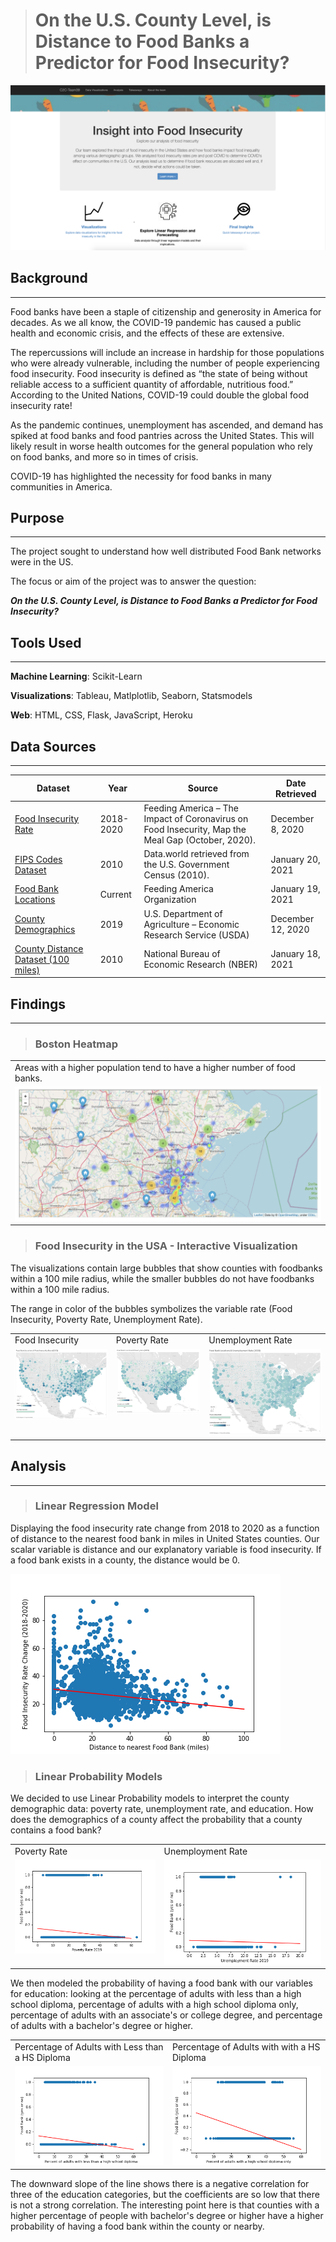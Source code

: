 > # **On the U.S. County Level, is Distance to Food Banks a Predictor for Food Insecurity?**

![Food Insecurity](Images/C2C_Food_Insecurity.png)

## Background
___

Food banks have been a staple of citizenship and generosity in America for decades. As we all know, the COVID-19 pandemic has caused a public health and economic crisis, and the effects of these are extensive.

The repercussions will include an increase in hardship for those populations who were already vulnerable, including the number of people experiencing food insecurity. Food insecurity is defined as “the state of being without reliable access to a sufficient quantity of affordable, nutritious food.” According to the United Nations, COVID-19 could ​double the global food insecurity rate!

As the pandemic continues, unemployment has ascended, and demand has spiked at food banks and food pantries across the United States. This will likely result in worse health outcomes for the general population who rely on food banks, and more so in times of crisis.

COVID-19 has highlighted the necessity for food banks in many communities in America. 

## Purpose
___

The project sought to understand how well distributed Food Bank networks were in the US. 
​

The focus or aim of the project was to answer the question:

***On the U.S. County Level, is Distance to Food Banks a Predictor for Food Insecurity?***

## Tools Used
---
**Machine Learning**:  Scikit-Learn

**Visualizations**:  Tableau, Matlplotlib, Seaborn, Statsmodels

**Web**:  HTML, CSS, Flask, JavaScript, Heroku

## Data Sources
---

| Dataset          | Year          | Source        | Date Retrieved | 
| ------------- | ------------- | ------------- | -------------  | 
| [Food Insecurity Rate](https://www.feedingamerica.org/research/coronavirus-hunger-research)  | 2018-2020  | Feeding America – ​The Impact of Coronavirus on Food Insecurity​, Map the Meal Gap (October, 2020). |December 8, 2020  | 
| [FIPS Codes Dataset](https://www2.census.gov/geo/docs/reference/codes/files/national_county.txt)  | 2010  | Data.world retrieved from the U.S. Government Census (2010). | January 20, 2021 | 
| [Food Bank Locations](https://www.feedingamerica.org/find-your-local-foodbank) | Current  | Feeding America Organization | January 19, 2021 | 
| [County Demographics](https://www.ers.usda.gov/data-products/county-level-data-sets/download-data/)  | 2019  | U.S. Department of Agriculture – Economic Research Service (USDA)  | December 12, 2020 | 
| [County Distance Dataset (100 miles)](https://www.nber.org/research/data/county-distance-database) | 2010  | National Bureau of Economic Research (NBER)  | January 18, 2021 | 

## Findings
___

> ### Boston Heatmap

<table>
  <tr>
    <td>Areas with a higher population tend to have a higher number of food banks.</td>
  </tr>
  <tr>
    <td valign="top"><img src="Images/Boston_heatmap.png"></td>
  </tr>
 </table>

 > ### Food Insecurity in the USA - Interactive Visualization

The visualizations contain large bubbles that show counties with foodbanks within a 100 mile radius, while the smaller bubbles do not have foodbanks within a 100 mile radius. 

The range in color of the bubbles symbolizes the variable rate (Food Insecurity, Poverty Rate, Unemployment Rate).

<table>
  <tr>
    <td>Food Insecurity</td>
    <td>Poverty Rate</td>
    <td>Unemployment Rate</td>
  </tr>
  <tr>
    <td valign="top"><img src="Images/FoodBank_Food_Insecurity.png"></td>
    <td valign="top"><img src="Images/Poverty_Rate.png"></td>
    <td valign="top"><img src="Images/Unemployment_Rate.png"></td>
  </tr>
 </table>

 ## Analysis
___

 > ### Linear Regression Model 

Displaying the food insecurity rate change from 2018 to 2020 as a function of distance to the nearest food bank in miles in United States counties. Our scalar variable is distance and our explanatory variable is food insecurity. If a food bank exists in a county, the distance would be 0.

![Linear Regression Model](Images/linear_regression.png)

 > ### Linear Probability Models

We decided to use Linear Probability models to interpret the county demographic data: poverty rate, unemployment rate, and education. How does the demographics of a county affect the probability that a county contains a food bank?

<table>
  <tr>
    <td>Poverty Rate</td>
    <td>Unemployment Rate</td>
  </tr>
  <tr>
    <td valign="top"><img src="Images/linear_probability_poverty.png"></td>
    <td valign="top"><img src="Images/linear_probability_umemployment.png"></td>
  </tr>
 </table>


We then modeled the probability of having a food bank with our variables for education: looking at the percentage of adults with less than a high school diploma, percentage of adults with a high school diploma only, percentage of adults with an associate's or college degree, and percentage of adults with a bachelor's degree or higher.  

<table>
  <tr>
    <td>Percentage of Adults with Less than a HS Diploma</td>
    <td>Percentage of Adults with with a HS Diploma</td>
  </tr>
  <tr>
    <td valign="top"><img src="Images/linear_probability_less_than_hs.png"></td>
    <td valign="top"><img src="Images/linear_probability_hs_only.png"></td>
  </tr>
 </table>

 The downward slope of the line shows there is a negative correlation for three of the education categories, but the coefficients are so low that there is not a strong correlation. The interesting point here is that counties with a higher percentage of people with bachelor's degree or higher have a higher probability of having a food bank within the county or nearby.